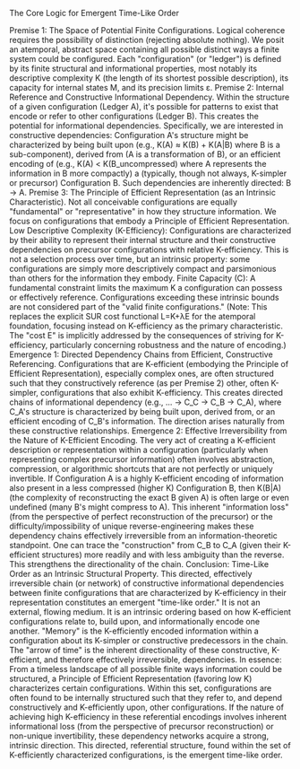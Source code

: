 The Core Logic for Emergent Time-Like Order 

Premise 1: The Space of Potential Finite Configurations.
Logical coherence requires the possibility of distinction (rejecting absolute nothing). We posit an atemporal, abstract space containing all possible distinct ways a finite system could be configured. Each "configuration" (or "ledger") is defined by its finite structural and informational properties, most notably its descriptive complexity K (the length of its shortest possible description), its capacity for internal states M, and its precision limits ε.
Premise 2: Internal Reference and Constructive Informational Dependency.
Within the structure of a given configuration (Ledger A), it's possible for patterns to exist that encode or refer to other configurations (Ledger B). This creates the potential for informational dependencies. Specifically, we are interested in constructive dependencies: Configuration A's structure might be characterized by being built upon (e.g., K(A) ≈ K(B) + K(A|B) where B is a sub-component), derived from (A is a transformation of B), or an efficient encoding of (e.g., K(A) < K(B_uncompressed) where A represents the information in B more compactly) a (typically, though not always, K-simpler or precursor) Configuration B. Such dependencies are inherently directed: B → A.
Premise 3: The Principle of Efficient Representation (as an Intrinsic Characteristic).
Not all conceivable configurations are equally "fundamental" or "representative" in how they structure information. We focus on configurations that embody a Principle of Efficient Representation.
Low Descriptive Complexity (K-Efficiency): Configurations are characterized by their ability to represent their internal structure and their constructive dependencies on precursor configurations with relative K-efficiency. This is not a selection process over time, but an intrinsic property: some configurations are simply more descriptively compact and parsimonious than others for the information they embody.
Finite Capacity (C): A fundamental constraint limits the maximum K a configuration can possess or effectively reference. Configurations exceeding these intrinsic bounds are not considered part of the "valid finite configurations."
(Note: This replaces the explicit SUR cost functional L=K+λE for the atemporal foundation, focusing instead on K-efficiency as the primary characteristic. The "cost E" is implicitly addressed by the consequences of striving for K-efficiency, particularly concerning robustness and the nature of encoding.)
Emergence 1: Directed Dependency Chains from Efficient, Constructive Referencing.
Configurations that are K-efficient (embodying the Principle of Efficient Representation), especially complex ones, are often structured such that they constructively reference (as per Premise 2) other, often K-simpler, configurations that also exhibit K-efficiency. This creates directed chains of informational dependency (e.g., ... → C_C → C_B → C_A), where C_A's structure is characterized by being built upon, derived from, or an efficient encoding of C_B's information. The direction arises naturally from these constructive relationships.
Emergence 2: Effective Irreversibility from the Nature of K-Efficient Encoding.
The very act of creating a K-efficient description or representation within a configuration (particularly when representing complex precursor information) often involves abstraction, compression, or algorithmic shortcuts that are not perfectly or uniquely invertible.
If Configuration A is a highly K-efficient encoding of information also present in a less compressed (higher K) Configuration B, then K(B|A) (the complexity of reconstructing the exact B given A) is often large or even undefined (many B's might compress to A).
This inherent "information loss" (from the perspective of perfect reconstruction of the precursor) or the difficulty/impossibility of unique reverse-engineering makes these dependency chains effectively irreversible from an information-theoretic standpoint. One can trace the "construction" from C_B to C_A (given their K-efficient structures) more readily and with less ambiguity than the reverse. This strengthens the directionality of the chain.
Conclusion: Time-Like Order as an Intrinsic Structural Property.
This directed, effectively irreversible chain (or network) of constructive informational dependencies between finite configurations that are characterized by K-efficiency in their representation constitutes an emergent "time-like order."
It is not an external, flowing medium.
It is an intrinsic ordering based on how K-efficient configurations relate to, build upon, and informationally encode one another.
"Memory" is the K-efficiently encoded information within a configuration about its K-simpler or constructive predecessors in the chain.
The "arrow of time" is the inherent directionality of these constructive, K-efficient, and therefore effectively irreversible, dependencies.
In essence: From a timeless landscape of all possible finite ways information could be structured, a Principle of Efficient Representation (favoring low K) characterizes certain configurations. Within this set, configurations are often found to be internally structured such that they refer to, and depend constructively and K-efficiently upon, other configurations. If the nature of achieving high K-efficiency in these referential encodings involves inherent informational loss (from the perspective of precursor reconstruction) or non-unique invertibility, these dependency networks acquire a strong, intrinsic direction. This directed, referential structure, found within the set of K-efficiently characterized configurations, is the emergent time-like order.
